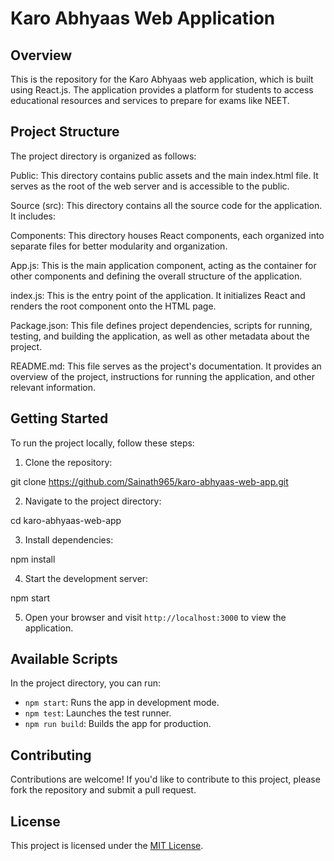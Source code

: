# Karo Abhyaas Web Application

## Overview

This is the repository for the Karo Abhyaas web application, which is built using React.js. The application provides a platform for students to access educational resources and services to prepare for exams like NEET.

## Project Structure
The project directory is organized as follows:

Public: This directory contains public assets and the main index.html file. It serves as the root of the web server and is accessible to the public.

Source (src): This directory contains all the source code for the application. It includes:

Components: This directory houses React components, each organized into separate files for better modularity and organization.

App.js: This is the main application component, acting as the container for other components and defining the overall structure of the application.

index.js: This is the entry point of the application. It initializes React and renders the root component onto the HTML page.

Package.json: This file defines project dependencies, scripts for running, testing, and building the application, as well as other metadata about the project.

README.md: This file serves as the project's documentation. It provides an overview of the project, instructions for running the application, and other relevant information.

## Getting Started

To run the project locally, follow these steps:

1. Clone the repository:

git clone https://github.com/Sainath965/karo-abhyaas-web-app.git

2. Navigate to the project directory:

cd karo-abhyaas-web-app


3. Install dependencies:

npm install

4. Start the development server:

npm start

5. Open your browser and visit `http://localhost:3000` to view the application.

## Available Scripts

In the project directory, you can run:

- `npm start`: Runs the app in development mode.
- `npm test`: Launches the test runner.
- `npm run build`: Builds the app for production.

## Contributing

Contributions are welcome! If you'd like to contribute to this project, please fork the repository and submit a pull request.

## License

This project is licensed under the [MIT License](LICENSE).

